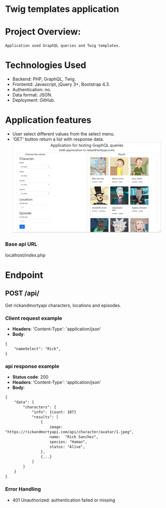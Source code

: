 ﻿# Twig templates application

# Project Overview:
```
Application used GraphQL queries and Twig templates.
```
# Technologies Used
- Backend: PHP, GraphQL, Twig.
- Frontentd: Javascript, jQuery 3+, Bootstrap 4.3.
- Authentication: no.
- Data format: JSON.
- Deployment: GitHub.

# Application features
- User select different values from the select menu.
- 'GET' button return a list with response data.
![screen](https://github.com/bart-git21/JS-jQuery-Bootstrap-PHP-Twig--rickandmortyapi/blob/main/result.jpg)

### Base api URL
localhost/index.php

# Endpoint

## POST /api/
Get rickandmortyapi characters, locations and episodes.
### Client request example
* **Headers**: 'Content-Type': 'application/json'
* **Body**:
```
{
    "nameSelect": "Rick",
}
```
### api response example
* **Status code**: 200
* **Headers**: 'Content-Type': 'application/json'
* **Body**:
```
{
    "data": {
        "characters": {
            "info": {count: 107}
            "results": [
                {
                    image: "https://rickandmortyapi.com/api/character/avatar/1.jpeg",
                    name:  "Rick Sanchez",
                    species: "Human",
                    status: "Alive",
                },
                {...}
            ]
        }
    }
}
```
### Error Handling
- 401 Unauthorized: authentication failed or missing
